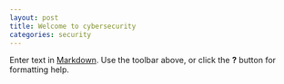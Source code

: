 ```yaml
---
layout: post
title: Welcome to cybersecurity
categories: security
---
```


Enter text in [Markdown](http://daringfireball.net/projects/markdown/). Use the toolbar above, or click the **?** button for formatting help.
